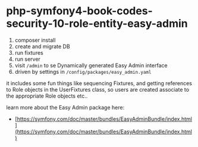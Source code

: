 # php-symfony4-book-codes-security-10-role-entity-easy-admin

1. composer install
1. create and migrate DB 
1. run fixtures
1. run server
1. visit `/admin` to se Dynamically generated Easy Admin interface
1. driven by settings in `/config/packages/easy_admin.yaml`





it includes some fun things like sequencing Fixtures, and getting references to Role objects in the UserFixtures class, so users are created associate to the appropriate Role objects etc..



learn more about the Easy Admin package here:

- [https://symfony.com/doc/master/bundles/EasyAdminBundle/index.html](https://symfony.com/doc/master/bundles/EasyAdminBundle/index.html)